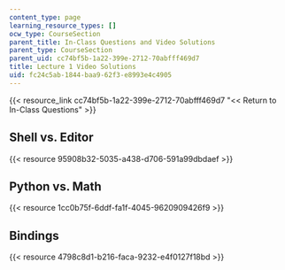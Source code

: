 ```yaml
---
content_type: page
learning_resource_types: []
ocw_type: CourseSection
parent_title: In-Class Questions and Video Solutions
parent_type: CourseSection
parent_uid: cc74bf5b-1a22-399e-2712-70abfff469d7
title: Lecture 1 Video Solutions
uid: fc24c5ab-1844-baa9-62f3-e8993e4c4905
---
```


{{< resource_link cc74bf5b-1a22-399e-2712-70abfff469d7 "\<\< Return to In-Class Questions" >}}

Shell vs. Editor
----------------

{{< resource 95908b32-5035-a438-d706-591a99dbdaef >}}

Python vs. Math
---------------

{{< resource 1cc0b75f-6ddf-fa1f-4045-9620909426f9 >}}

Bindings
--------

{{< resource 4798c8d1-b216-faca-9232-e4f0127f18bd >}}